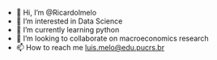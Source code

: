 - 👋 Hi, I’m @Ricardolmelo
- 👀 I’m interested in Data Science
- 🌱 I’m currently learning python
- 💞️ I’m looking to collaborate on macroeconomics research
- 📫 How to reach me luis.melo@edu.pucrs.br

<!---
Ricardolmelo/Ricardolmelo is a ✨ special ✨ repository because its `README.md` (this file) appears on your GitHub profile.
You can click the Preview link to take a look at your changes.
--->
